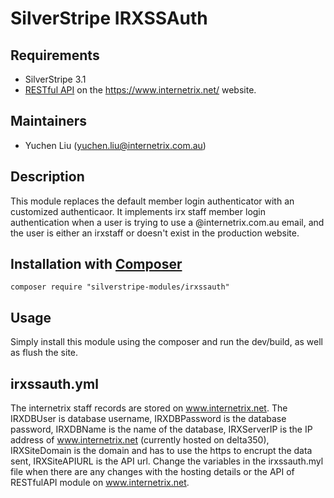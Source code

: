 # SilverStripe IRXSSAuth

## Requirements

* SilverStripe 3.1
* [RESTful API](https://github.com/colymba/silverstripe-restfulapi) on the https://www.internetrix.net/ website.

## Maintainers

* Yuchen Liu (yuchen.liu@internetrix.com.au)

## Description

This module replaces the default member login authenticator with an customized authenticaor. It implements irx staff member login authentication when a user is trying to use a @internetrix.com.au email, and the user is either an irxstaff or doesn't exist in the production website.

## Installation with [Composer](https://getcomposer.org/)

```composer require "silverstripe-modules/irxssauth"```

## Usage

Simply install this module using the composer and run the dev/build, as well as flush the site. 

## irxssauth.yml

The internetrix staff records are stored on www.internetrix.net. The IRXDBUser is database username, IRXDBPassword is the database password, IRXDBName is the name of the database, IRXServerIP is the IP address of www.internetrix.net (currently hosted on delta350), IRXSiteDomain is the domain and has to use the https to encrupt the data sent, IRXSiteAPIURL is the API url. Change the variables in the irxssauth.myl file when there are any changes with the hosting details or the API of RESTfulAPI module on www.internetrix.net.


